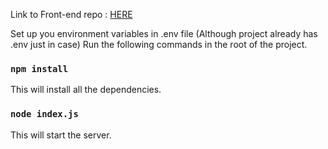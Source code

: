 Link to Front-end repo : [HERE](https://github.com/arsh9806/invent-task-frontend)

Set up you environment variables in .env file (Although project already has .env just in case)
Run the following commands in the root of the project.

### `npm install`
This will install all the dependencies.


### `node index.js`
This will start the server. 
